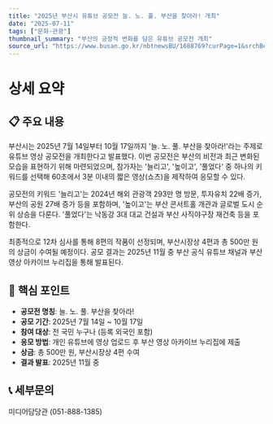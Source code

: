 ```yaml
---
title: "2025년 부산시 유튜브 공모전 늘. 노. 풀. 부산을 찾아라! 개최"
date: "2025-07-11"
tags: ["문화·관광"]
thumbnail_summary: "부산의 긍정적 변화를 담은 유튜브 공모전 개최"
source_url: "https://www.busan.go.kr/nbtnewsBU/1688769?curPage=1&srchBeginDt=&srchEndDt=&srchKey=&srchText="
---
```


# 상세 요약

## 📋 주요 내용
부산시는 2025년 7월 14일부터 10월 17일까지 '늘. 노. 풀. 부산을 찾아라!'라는 주제로 유튜브 영상 공모전을 개최한다고 발표했다. 이번 공모전은 부산의 비전과 최근 변화된 모습을 표현하기 위해 마련되었으며, 참가자는 '늘리고', '높이고', '풀었다' 중 하나의 키워드를 선택해 60초에서 3분 이내의 짧은 영상(쇼츠)을 제작하여 응모할 수 있다. 

공모전의 키워드 '늘리고'는 2024년 해외 관광객 293만 명 방문, 투자유치 22배 증가, 부산의 공원 27배 증가 등을 포함하며, '높이고'는 부산 콘서트홀 개관과 글로벌 도시 순위 상승을 다룬다. '풀었다'는 낙동강 3대 대교 건설과 부산 사직야구장 재건축 등을 포함한다.

최종적으로 12차 심사를 통해 8편의 작품이 선정되며, 부산시장상 4편과 총 500만 원의 상금이 수여될 예정이다. 공모 결과는 2025년 11월 중 부산 공식 유튜브 채널과 부산 영상 아카이브 누리집을 통해 발표된다.

## 🎯 핵심 포인트
- **공모전 명칭**: 늘. 노. 풀. 부산을 찾아라!
- **공모 기간**: 2025년 7월 14일 ~ 10월 17일
- **참여 대상**: 전 국민 누구나 (등록 외국인 포함)
- **응모 방법**: 개인 유튜브에 영상 업로드 후 부산 영상 아카이브 누리집에 제출
- **상금**: 총 500만 원, 부산시장상 4편 수여
- **결과 발표**: 2025년 11월 중

## 📞 세부문의
미디어담당관 (051-888-1385)